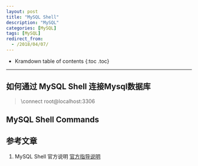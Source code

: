 ```yaml
---
layout: post
title: "MySQL Shell"
description: "MySQL"
categories: [MySQL]
tags: [MySQL]
redirect_from: 
  - /2018/04/07/
---  
```

* Kramdown table of contents
{:toc .toc}
---

## 如何通过 MySQL Shell 连接Mysql数据库

> \connect root@localhost:3306

## MySQL Shell Commands



## 参考文章
1. MySQL Shell 官方说明 [官方指导说明](https://dev.mysql.com/doc/mysql-shell-excerpt/5.7/en/mysql-shell-features.html)



